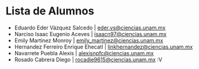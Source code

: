 # Lista de Alumnos

- Eduardo Eder Vázquez Salcedo | eder.vs@ciencias.unam.mx
- Narciso Isaac Eugenio Aceves | isaacn97@ciencias.unam.mx
- Emily Martinez Monroy | emily_martinez@ciencias.unam.mx
- Hernandez Ferreiro Enrique Ehecatl | linkhernandez@ciencias.unam.mx
- Navarrete Puebla Alexis | alexisnpfc@ciencias.unam.mx
- Rosado Cabrera Diego | rocadie9615@ciencias.unam.mx :V 
 
